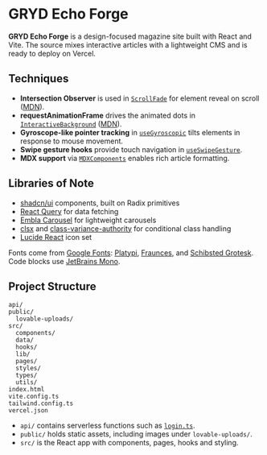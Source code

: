 # GRYD Echo Forge

**GRYD Echo Forge** is a design-focused magazine site built with React and Vite. The source mixes interactive articles with a lightweight CMS and is ready to deploy on Vercel.

## Techniques

- **Intersection Observer** is used in [`ScrollFade`](src/components/ScrollFade.tsx) for element reveal on scroll ([MDN](https://developer.mozilla.org/en-US/docs/Web/API/Intersection_Observer_API)).
- **requestAnimationFrame** drives the animated dots in [`InteractiveBackground`](src/components/InteractiveBackground.tsx) ([MDN](https://developer.mozilla.org/en-US/docs/Web/API/window/requestAnimationFrame)).
- **Gyroscope-like pointer tracking** in [`useGyroscopic`](src/hooks/useGyroscopic.tsx) tilts elements in response to mouse movement.
- **Swipe gesture hooks** provide touch navigation in [`useSwipeGesture`](src/hooks/useSwipeGesture.tsx).
- **MDX support** via [`MDXComponents`](src/components/mdx/MDXComponents.tsx) enables rich article formatting.

## Libraries of Note

- [shadcn/ui](https://ui.shadcn.com/) components, built on Radix primitives
- [React Query](https://tanstack.com/query/latest) for data fetching
- [Embla Carousel](https://www.embla-carousel.com/) for lightweight carousels
- [clsx](https://github.com/lukeed/clsx) and [class-variance-authority](https://github.com/joe-bell/cva) for conditional class handling
- [Lucide React](https://lucide.dev/) icon set

Fonts come from [Google Fonts](https://fonts.google.com/): [Platypi](https://fonts.google.com/specimen/Platypi), [Fraunces](https://fonts.google.com/specimen/Fraunces), and [Schibsted Grotesk](https://fonts.google.com/specimen/Schibsted+Grotesk). Code blocks use [JetBrains Mono](https://fontsource.org/fonts/jetbrains-mono).

## Project Structure

```text
api/
public/
  lovable-uploads/
src/
  components/
  data/
  hooks/
  lib/
  pages/
  styles/
  types/
  utils/
index.html
vite.config.ts
tailwind.config.ts
vercel.json
```
- `api/` contains serverless functions such as [`login.ts`](api/login.ts).
- `public/` holds static assets, including images under `lovable-uploads/`.
- `src/` is the React app with components, pages, hooks and styling.

